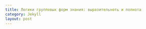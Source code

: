 ```yaml
---
title: Логики групповых форм знания: выразительноть и полнота
category: Jekyll
layout: post
---
```


